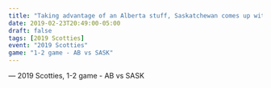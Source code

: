 ```yaml
---
title: "Taking advantage of an Alberta stuff, Saskatchewan comes up with the stuff!"
date: 2019-02-23T20:49:00-05:00
draft: false
tags: [2019 Scotties]
event: "2019 Scotties"
game: "1-2 game - AB vs SASK"
---
```

— 2019 Scotties, 1-2 game - AB vs SASK
<!--more--> 
